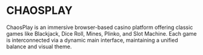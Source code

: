 # CHAOSPLAY
ChaosPlay is an immersive browser-based casino platform offering classic games like Blackjack, Dice Roll, Mines, Plinko, and Slot Machine. Each game is interconnected via a dynamic main interface, maintaining a unified balance and visual theme.
